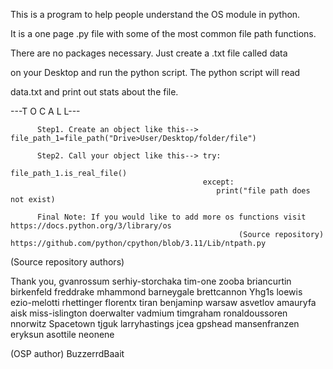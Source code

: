 This is a program to help people understand the OS module in python.

It is a one page .py file with some of the most common file path functions.

There are no packages necessary. Just create a .txt file called data

on your Desktop and run the python script. The python script will read

data.txt and print out stats about the file.

---T O   C A L L---

          Step1. Create an object like this--> file_path_1=file_path("Drive>User/Desktop/folder/file")

          Step2. Call your object like this--> try:
                                                  file_path_1.is_real_file()
                                               except:
                                                  print("file path does not exist)

          Final Note: If you would like to add more os functions visit     https://docs.python.org/3/library/os
                                                       (Source repository) https://github.com/python/cpython/blob/3.11/Lib/ntpath.py
                                                       
                                                       
 (Source repository authors)
 
 Thank you,
 gvanrossum
 serhiy-storchaka
 tim-one
 zooba
 briancurtin
 birkenfeld
 freddrake
 mhammond
 barneygale
 brettcannon
 Yhg1s
 loewis
 ezio-melotti
 rhettinger
 florentx
 tiran
 benjaminp
 warsaw
 asvetlov
 amauryfa
 aisk
 miss-islington
 doerwalter
 vadmium
 timgraham
 ronaldoussoren
 nnorwitz
 Spacetown
 tjguk
 larryhastings
 jcea
 gpshead
 mansenfranzen
 eryksun
 asottile
 neonene
 
 (OSP author)
 BuzzerrdBaait
                                                                       
